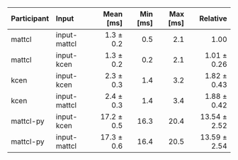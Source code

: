 | Participant | Input | Mean [ms] | Min [ms] | Max [ms] | Relative |
|:---|:---|---:|---:|---:|---:|
| mattcl | input-mattcl | 1.3 ± 0.2 | 0.5 | 2.1 | 1.00 |
| mattcl | input-kcen | 1.3 ± 0.2 | 0.2 | 2.1 | 1.01 ± 0.26 |
| kcen | input-kcen | 2.3 ± 0.3 | 1.4 | 3.2 | 1.82 ± 0.43 |
| kcen | input-mattcl | 2.4 ± 0.3 | 1.4 | 3.4 | 1.88 ± 0.42 |
| mattcl-py | input-kcen | 17.2 ± 0.5 | 16.3 | 20.4 | 13.54 ± 2.52 |
| mattcl-py | input-mattcl | 17.3 ± 0.6 | 16.4 | 20.5 | 13.59 ± 2.54 |

